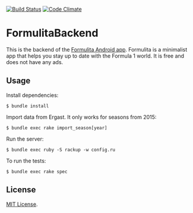 [![Build Status](https://travis-ci.org/davidor/formulita-backend.svg?branch=master)](https://travis-ci.org/davidor/formulita-backend)
[![Code Climate](https://codeclimate.com/github/davidor/formulita-backend/badges/gpa.svg)](https://codeclimate.com/github/davidor/formulita-backend)

# FormulitaBackend

This is the backend of the [Formulita Android app](https://play.google.com/store/apps/details?id=com.formulita).
Formulita is a minimalist app that helps you stay up to date with the Formula 1 world. It is free
and does not have any ads.

## Usage

Install dependencies:

    $ bundle install
    
Import data from Ergast. It only works for seasons from 2015:

    $ bundle exec rake import_season[year]
    
Run the server:

    $ bundle exec ruby -S rackup -w config.ru

To run the tests:

    $ bundle exec rake spec

## License

[MIT License](http://opensource.org/licenses/MIT).
